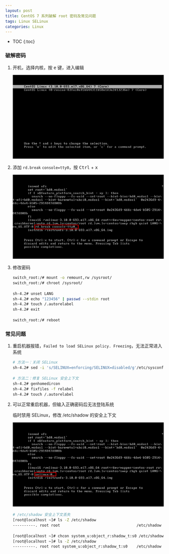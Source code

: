 ```yaml
---
layout: post
title: CentOS 7 系列破解 root 密码及常见问题
tags: Linux SELinux
categories: Linux
---
```


* TOC
{:toc}
### 破解密码

1. 开机，选择内核，按 <kbd>e</kbd> 键，进入编辑

   <!-- more -->

   ![image-20200513132237455](https://github.com/ydzydzydz/blogphoto/raw/master/centos-root/1.png)

2. 添加 `rd.break` `console=tty0`，按 <kbd>Ctrl</kbd> + <kbd>x</kbd>

   ![image-20200513132223975](https://github.com/ydzydzydz/blogphoto/raw/master/centos-root/2.png)

3. 修改密码

   ```bash
   switch_root:/# mount -o remount,rw /sysroot/
   switch_root:/# chroot /sysroot/
   
   sh-4.2# unset LANG
   sh-4.2# echo "123456" | passwd --stdin root
   sh-4.2# touch /.autorelabel
   sh-4.2# exit
   
   switch_root:/# reboot
   ```

### 常见问题

1. 重启机器报错，`Failed to load SELinux policy. Freezing`，无法正常进入系统

   ```bash
   # 方法一：关闭 SELinux
   sh-4.2# sed -i 's/SELINUX=enforcing/SELINUX=disabled/g'/etc/sysconfig/selinux

   # 方法二：修复 SELinux 安全上下文
   sh-4.2# genhomedircon
   sh-4.2# fixfiles -f relabel
   sh-4.2# touch /.autorelabel
   ```

2. 可以正常重启机器，但输入正确密码后无法登陆系统

   临时禁用 SELinux，修改 /etc/shadow 的安全上下文

   ![image-20200513134311484](https://github.com/ydzydzydz/blogphoto/raw/master/centos-root/3.png)

   ```bash
   # /etc/shadow 安全上下文丢失
   [root@localhost ~]# ls -Z /etc/shadow
   ----------. root root                                  /etc/shadow
   
   [root@localhost ~]# chcon system_u:object_r:shadow_t:s0 /etc/shadow
   [root@localhost ~]# ls -Z /etc/shadow
   ----------. root root system_u:object_r:shadow_t:s0    /etc/shadow
   ```

   